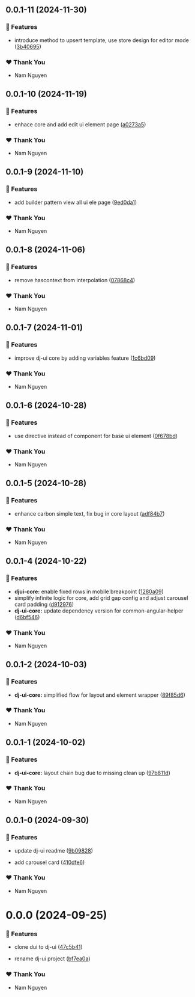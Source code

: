 ## 0.0.1-11 (2024-11-30)

### 🚀 Features

- introduce method to upsert template, use store design for editor mode ([3b40695](https://github.com/namnguyen191/namnguyen191-org/commit/3b40695))

### ❤️  Thank You

- Nam Nguyen

## 0.0.1-10 (2024-11-19)

### 🚀 Features

- enhace core and add edit ui element page ([a0273a5](https://github.com/namnguyen191/namnguyen191-org/commit/a0273a5))

### ❤️  Thank You

- Nam Nguyen

## 0.0.1-9 (2024-11-10)

### 🚀 Features

- add builder pattern view all ui ele page ([9ed0da1](https://github.com/namnguyen191/namnguyen191-org/commit/9ed0da1))

### ❤️  Thank You

- Nam Nguyen

## 0.0.1-8 (2024-11-06)

### 🚀 Features

- remove hascontext from interpolation ([07868c4](https://github.com/namnguyen191/namnguyen191-org/commit/07868c4))

### ❤️  Thank You

- Nam Nguyen

## 0.0.1-7 (2024-11-01)

### 🚀 Features

- improve dj-ui core by adding variables feature ([1c6bd09](https://github.com/namnguyen191/namnguyen191-org/commit/1c6bd09))

### ❤️  Thank You

- Nam Nguyen

## 0.0.1-6 (2024-10-28)

### 🚀 Features

- use directive instead of component for base ui element ([0f678bd](https://github.com/namnguyen191/namnguyen191-org/commit/0f678bd))

### ❤️  Thank You

- Nam Nguyen

## 0.0.1-5 (2024-10-28)

### 🚀 Features

- enhance carbon simple text, fix bug in core layout ([adf84b7](https://github.com/namnguyen191/namnguyen191-org/commit/adf84b7))

### ❤️  Thank You

- Nam Nguyen

## 0.0.1-4 (2024-10-22)

### 🚀 Features

- **djui-core:** enable fixed rows in mobile breakpoint ([1280a09](https://github.com/namnguyen191/namnguyen191-org/commit/1280a09))
- simplify infinite logic for core, add grid gap config and adjust carousel card padding ([d912976](https://github.com/namnguyen191/namnguyen191-org/commit/d912976))
- **dj-ui-core:** update dependency version for common-angular-helper ([d6bf546](https://github.com/namnguyen191/namnguyen191-org/commit/d6bf546))

### ❤️  Thank You

- Nam Nguyen

## 0.0.1-2 (2024-10-03)


### 🚀 Features

- **dj-ui-core:** simplified flow for layout and element wrapper ([89f85d6](https://github.com/namnguyen191/namnguyen191-org/commit/89f85d6))


### ❤️  Thank You

- Nam Nguyen

## 0.0.1-1 (2024-10-02)


### 🚀 Features

- **dj-ui-core:** layout chain bug due to missing clean up ([97b811d](https://github.com/namnguyen191/namnguyen191-org/commit/97b811d))


### ❤️  Thank You

- Nam Nguyen

## 0.0.1-0 (2024-09-30)


### 🚀 Features

- update dj-ui readme ([9b09828](https://github.com/namnguyen191/namnguyen191-org/commit/9b09828))

- add carousel card ([410dfe6](https://github.com/namnguyen191/namnguyen191-org/commit/410dfe6))


### ❤️  Thank You

- Nam Nguyen

# 0.0.0 (2024-09-25)


### 🚀 Features

- clone dui to dj-ui ([47c5b41](https://github.com/namnguyen191/namnguyen191-org/commit/47c5b41))

- rename dj-ui project ([bf7ea0a](https://github.com/namnguyen191/namnguyen191-org/commit/bf7ea0a))


### ❤️  Thank You

- Nam Nguyen